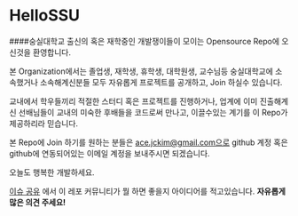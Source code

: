 # HelloSSU
####숭실대학교 출신의 혹은 재학중인 개발쟁이들이 모이는 Opensource Repo에 오신것을 환영합니다.

본 Organization에서는 졸업생, 재학생, 휴학생, 대학원생, 교수님등 숭실대학교에 소속했거나 소속해계신분들 모두 자유롭게 프로젝트를 공개하고, Join 하실수 있습니다.

교내에서 학우들끼리 적절한 스터디 혹은 프로젝트를 진행하거나, 업계에 이미 진출해계신 선배님들이 교내의 미숙한 후배들을 코드로써 만나고, 이끌수있는 계기를 이 Repo가 제공하리라 믿습니다.

본 Repo에 Join 하기를 원하는 분들은 ace.jckim@gmail.com으로 github 계정 혹은 github에 연동되어있는 이메일 계정을 보내주시면 되겠습니다.

오늘도 행복한 개발하세요.

[이슈 공유](https://github.com/ssuoss/HelloSSU/issues) 에서 이 레포 커뮤니티가 뭘 하면 좋을지 아이디어를 적고있습니다.
**자유롭게 많은 의견 주세요!**
